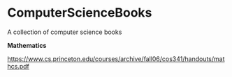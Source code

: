 # ComputerScienceBooks
A collection of computer science books 

**Mathematics** 

https://www.cs.princeton.edu/courses/archive/fall06/cos341/handouts/mathcs.pdf
